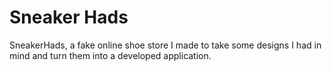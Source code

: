 # Sneaker Hads

SneakerHads, a fake online shoe store I made to take some designs I had in mind and turn them into a developed application.
